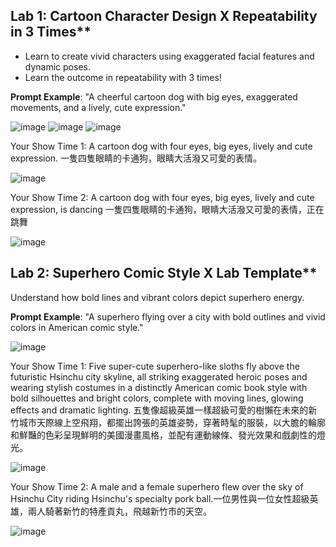 ## Lab 1: Cartoon Character Design X Repeatability in 3 Times**

- Learn to create vivid characters using exaggerated facial features and dynamic poses.
- Learn the outcome in repeatability with 3 times!

**Prompt Example**: "A cheerful cartoon dog with big eyes, exaggerated movements, and a lively, cute expression."

![image](https://github.com/user-attachments/assets/b8527214-9890-4110-b55a-5454d69da4c5)
![image](https://github.com/user-attachments/assets/bab88310-2220-41f3-a6f0-fc0b250b081d)
![image](https://github.com/user-attachments/assets/71337ad3-dd65-40e9-8744-d6d2818d7f6a)

Your Show Time 1: A cartoon dog with four eyes, big eyes, lively and cute expression. 一隻四隻眼睛的卡通狗，眼睛大活潑又可愛的表情。

![image](https://github.com/user-attachments/assets/a4070587-2870-4ca3-a209-164211a70aee)

Your Show Time 2: A cartoon dog with four eyes, big eyes, lively and cute expression, is dancing 一隻四隻眼睛的卡通狗，眼睛大活潑又可愛的表情，正在跳舞

![image](https://github.com/user-attachments/assets/1b3c8bf4-85a2-41a0-814d-04bd9dc5790d)

## Lab 2: Superhero Comic Style X Lab Template**

Understand how bold lines and vibrant colors depict superhero energy.

**Prompt Example**: "A superhero flying over a city with bold outlines and vivid colors in American comic style."

![image](https://github.com/user-attachments/assets/672da3c5-1848-4eff-a3bf-2f310ab8221d)

Your Show Time 1: Five super-cute superhero-like sloths fly above the futuristic Hsinchu city skyline, all striking exaggerated heroic poses and wearing stylish costumes in a distinctly American comic book style with bold silhouettes and bright colors, complete with moving lines, glowing effects and dramatic lighting. 五隻像超級英雄一樣超級可愛的樹懶在未來的新竹城市天際線上空飛翔，都擺出誇張的英雄姿勢，穿著時髦的服裝，以大膽的輪廓和鮮豔的色彩呈現鮮明的美國漫畫風格，並配有運動線條、發光效果和戲劇性的燈光。

![image](https://github.com/user-attachments/assets/cf5cd189-5c41-437f-a455-a12bef1b8517)

Your Show Time 2: A male and a female superhero flew over the sky of Hsinchu City riding Hsinchu's specialty pork ball.一位男性與一位女性超級英雄，兩人騎著新竹的特產貢丸，飛越新竹市的天空。

![image](https://github.com/user-attachments/assets/9cccf910-21cb-4bec-acf0-04c7f995248a)


